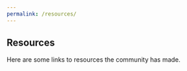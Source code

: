 ```yaml
---
permalink: /resources/
---
```


## Resources

Here are some links to resources the community has made.